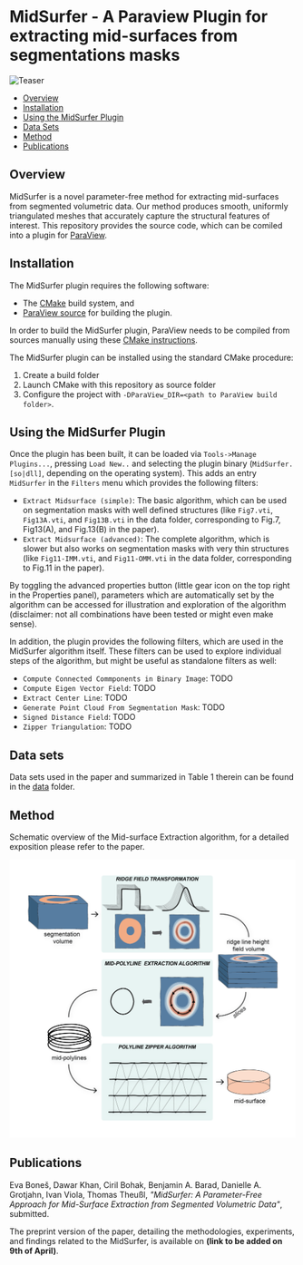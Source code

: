 # MidSurfer - A Paraview Plugin for extracting mid-surfaces from segmentations masks

![Teaser](images/teaser.png)

<!--toc:start-->
- [Overview](#overview)
- [Installation](#installation)
- [Using the MidSurfer Plugin](#using-the-midsurfer-plugin)
- [Data Sets](#data-sets)
- [Method](#method)
- [Publications](#publications)
<!--toc:end-->

## Overview

MidSurfer is a novel parameter-free method for extracting mid-surfaces from segmented volumetric data. Our method produces smooth, uniformly triangulated meshes that accurately capture the structural features of interest. This repository provides the source code, which can be comiled into a plugin for [ParaView](https://www.paraview.org).

## Installation

The MidSurfer plugin requires the following software:

* The [CMake](https://cmake.org/) build system, and
* [ParaView source](https://www.paraview.org/download/?filter=Sources) for building the plugin.

In order to build the MidSurfer plugin, ParaView needs to be compiled from sources manually using these
[CMake instructions](https://gitlab.kitware.com/paraview/paraview/-/blob/master/Documentation/dev/build.md).

The MidSurfer plugin can be installed using the standard CMake procedure:

1. Create a build folder
2. Launch CMake with this repository as source folder
3. Configure the project with `-DParaView_DIR=<path to ParaView build folder>`.

## Using the MidSurfer Plugin

Once the plugin has been built, it can be loaded via `Tools->Manage Plugins...`, pressing `Load New..` and selecting the plugin binary (`MidSurfer.[so|dll]`, depending on the operating system). This adds an entry `MidSurfer` in the `Filters` menu which provides the following filters:

* `Extract Midsurface (simple)`: The basic algorithm, which can be used on segmentation masks with well defined structures (like `Fig7.vti`, `Fig13A.vti`, and `Fig13B.vti` in the data folder, corresponding to Fig.7, Fig13(A), and Fig.13(B) in the paper).
* `Extract Midsurface (advanced)`: The complete algorithm, which is slower but also works on segmentation masks with very thin structures (like `Fig11-IMM.vti`, and `Fig11-OMM.vti` in the data folder, corresponding to Fig.11 in the paper).

By toggling the advanced properties button (little gear icon on the top right in the Properties panel), parameters which are automatically set by the algorithm can be accessed for illustration and exploration of the algorithm (disclaimer: not all combinations have been tested or might even make sense).

In addition, the plugin provides the following filters, which are used in the MidSurfer algorithm itself. These filters can be used to explore individual steps of the algorithm, but might be useful as standalone filters as well:

* `Compute Connected Commponents in Binary Image`: TODO
* `Compute Eigen Vector Field`: TODO
* `Extract Center Line`: TODO
* `Generate Point Cloud From Segmentation Mask`: TODO
* `Signed Distance Field`: TODO
* `Zipper Triangulation`: TODO

## Data sets

Data sets used in the paper and summarized in Table 1 therein can be found in the [data](data/) folder.

## Method

Schematic overview of the Mid-surface Extraction algorithm, for a detailed exposition please refer to the paper.

![Method](images/method.png)

## Publications

Eva Boneš, Dawar Khan, Ciril Bohak, Benjamin A. Barad, Danielle A. Grotjahn, Ivan Viola,  Thomas Theußl, <i>"MidSurfer: A Parameter-Free Approach for Mid-Surface Extraction from Segmented Volumetric Data"</i>, submitted.

The preprint version of the paper, detailing the methodologies, experiments, and findings related to the MidSurfer, is available on __(link to be added on 9th of April)__. 